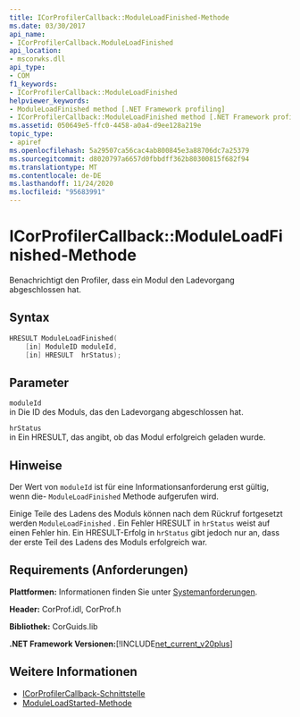 ```yaml
---
title: ICorProfilerCallback::ModuleLoadFinished-Methode
ms.date: 03/30/2017
api_name:
- ICorProfilerCallback.ModuleLoadFinished
api_location:
- mscorwks.dll
api_type:
- COM
f1_keywords:
- ICorProfilerCallback::ModuleLoadFinished
helpviewer_keywords:
- ModuleLoadFinished method [.NET Framework profiling]
- ICorProfilerCallback::ModuleLoadFinished method [.NET Framework profiling]
ms.assetid: 050649e5-ffc0-4458-a0a4-d9ee128a219e
topic_type:
- apiref
ms.openlocfilehash: 5a29507ca56cac4ab800845e3a88706dc7a25379
ms.sourcegitcommit: d8020797a6657d0fbbdff362b80300815f682f94
ms.translationtype: MT
ms.contentlocale: de-DE
ms.lasthandoff: 11/24/2020
ms.locfileid: "95683991"
---
```

# <a name="icorprofilercallbackmoduleloadfinished-method"></a>ICorProfilerCallback::ModuleLoadFinished-Methode

Benachrichtigt den Profiler, dass ein Modul den Ladevorgang abgeschlossen hat.  
  
## <a name="syntax"></a>Syntax  
  
```cpp  
HRESULT ModuleLoadFinished(  
    [in] ModuleID moduleId,  
    [in] HRESULT  hrStatus);  
```  
  
## <a name="parameters"></a>Parameter  

 `moduleId`  
 in Die ID des Moduls, das den Ladevorgang abgeschlossen hat.  
  
 `hrStatus`  
 in Ein HRESULT, das angibt, ob das Modul erfolgreich geladen wurde.  
  
## <a name="remarks"></a>Hinweise  

 Der Wert von `moduleId` ist für eine Informationsanforderung erst gültig, wenn die- `ModuleLoadFinished` Methode aufgerufen wird.  
  
 Einige Teile des Ladens des Moduls können nach dem Rückruf fortgesetzt werden `ModuleLoadFinished` . Ein Fehler HRESULT in `hrStatus` weist auf einen Fehler hin. Ein HRESULT-Erfolg in `hrStatus` gibt jedoch nur an, dass der erste Teil des Ladens des Moduls erfolgreich war.  
  
## <a name="requirements"></a>Requirements (Anforderungen)  

 **Plattformen:** Informationen finden Sie unter [Systemanforderungen](../../get-started/system-requirements.md).  
  
 **Header:** CorProf.idl, CorProf.h  
  
 **Bibliothek:** CorGuids.lib  
  
 **.NET Framework Versionen:**[!INCLUDE[net_current_v20plus](../../../../includes/net-current-v20plus-md.md)]  
  
## <a name="see-also"></a>Weitere Informationen

- [ICorProfilerCallback-Schnittstelle](icorprofilercallback-interface.md)
- [ModuleLoadStarted-Methode](icorprofilercallback-moduleloadstarted-method.md)

